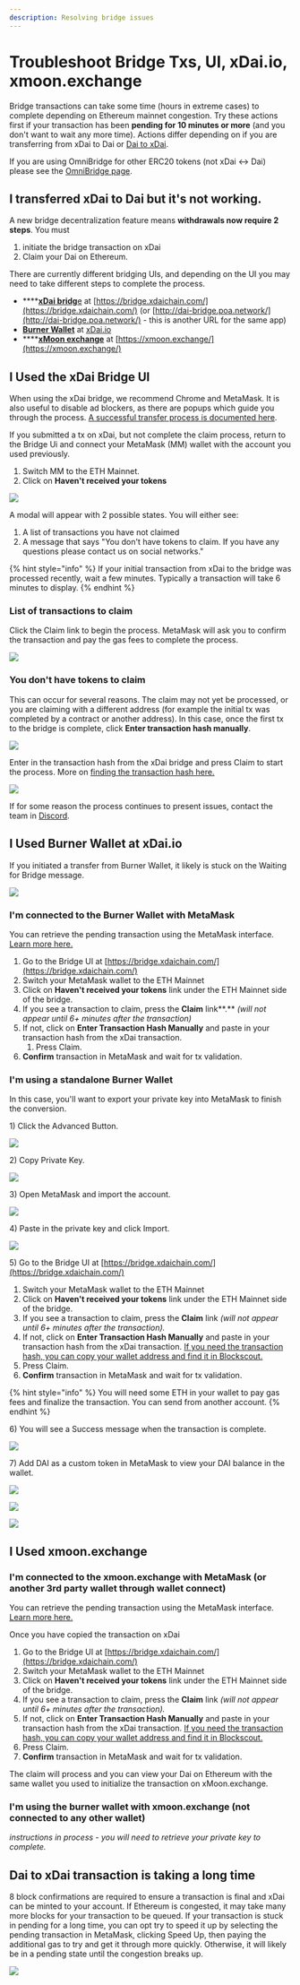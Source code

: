 ```yaml
---
description: Resolving bridge issues
---
```


# Troubleshoot Bridge Txs, UI, xDai.io, xmoon.exchange

Bridge transactions can take some time \(hours in extreme cases\) to complete depending on Ethereum mainnet congestion.  Try these actions first if your transaction has been **pending for 10 minutes or more** \(and you don't want to wait any more time\). Actions differ depending on if you are transferring from xDai to Dai or [Dai to xDai](troubleshooting.md#dai-to-xdai-transaction-is-taking-a-long-time).

If you are using OmniBridge for other ERC20 tokens \(not xDai &lt;-&gt; Dai\) please see the [OmniBridge page](../omnibridge.md).

## I transferred xDai to Dai but it's not working.

A new bridge decentralization feature means **withdrawals now require 2 steps**. You must 

1. initiate the bridge transaction on xDai
2. Claim your Dai on Ethereum. 

There are currently different bridging UIs, and depending on the UI you may need to take different steps to complete the process.

* \*\*\*\*[**xDai bridg**e](troubleshooting.md#i-used-the-xdai-bridge-ui) at [https://bridge.xdaichain.com/](https://bridge.xdaichain.com/) \(or [http://dai-bridge.poa.network/](http://dai-bridge.poa.network/) - this is another URL for the same app\)
* [**Burner Wallet**](troubleshooting.md#i-used-burner-wallet-at-xdai-io) at [xDai.io](https://xdai.io)
* \*\*\*\*[**xMoon exchange**](troubleshooting.md#i-used-xmoon-exchange) at [https://xmoon.exchange/](https://xmoon.exchange/)

## I Used the xDai Bridge UI

When using the xDai bridge, we recommend Chrome and MetaMask. It is also useful to disable ad blockers, as there are popups which guide you through the process.  [A successful transfer process is documented here](moving-xdai-to-dai.md).  

If you submitted a tx on xDai, but not complete the claim process, return to the Bridge Ui and connect your MetaMask \(MM\) wallet with the account you used previously. 

1. Switch MM to the ETH Mainnet.
2. Click on **Haven't received your tokens**

![](../../.gitbook/assets/eth1.jpg)

A modal will appear with 2 possible states. You will either see:

1. A list of transactions you have not claimed
2. A message that says "You don't have tokens to claim. If you have any questions please contact us on social networks."

{% hint style="info" %}
If your initial transaction from xDai to the bridge was processed recently, wait a few minutes. Typically a transaction will take 6 minutes to display. 
{% endhint %}

### List of transactions to claim

Click the Claim link to begin the process. MetaMask will ask you to confirm the transaction and pay the gas fees to complete the process.

![](../../.gitbook/assets/claim11%20%281%29.jpg)

### You don't have tokens to claim

This can occur for several reasons. The claim may not yet be processed, or you are claiming with a different address \(for example the initial tx was completed by a contract or another address\). In this case, once the first tx to the bridge is complete, click **Enter transaction hash manually**.

![](../../.gitbook/assets/claim12.jpg)

Enter in the transaction hash from the xDai bridge and press Claim to start the process. More on [finding the transaction hash here.](find-a-transaction-hash.md)

![](../../.gitbook/assets/claim13.jpg)

If for some reason the process continues to present issues, contact the team in [Discord](https://discord.gg/mPJ9zkq).

## I Used **Burner Wallet** at xDai.io

If you initiated a transfer from Burner Wallet, it likely is stuck on the Waiting for Bridge message.

![](../../.gitbook/assets/b1.jpg)

### I'm connected to the Burner Wallet with MetaMask

You can retrieve the pending transaction using the MetaMask interface. [Learn more here.](find-a-transaction-hash.md#find-transaction-hash-in-metamask)

1. Go to the Bridge UI at [https://bridge.xdaichain.com/](https://bridge.xdaichain.com/)
2. Switch your MetaMask wallet to the ETH Mainnet
3. Click on **Haven't received your tokens** link under the ETH Mainnet side of the bridge.
4. If you see a transaction to claim, press the **Claim** link**.** _\(will not appear until 6+ minutes after the transaction\)_
5. If not, click on **Enter Transaction Hash Manually** and paste in your transaction hash from the xDai transaction.
   1. Press Claim.
6. **Confirm** transaction in MetaMask and wait for tx validation.

### I'm using a standalone Burner Wallet

In this case, you'll want to export your private key into MetaMask to finish the conversion.

1\) Click the Advanced Button.

![](../../.gitbook/assets/a1.jpg)

2\)  Copy Private Key.

![](../../.gitbook/assets/a2.jpg)

3\) Open MetaMask and import the account.

![](../../.gitbook/assets/a3.jpg)

4\) Paste in the private key and click Import.

 

![](../../.gitbook/assets/a4.jpg)

5\) Go to the Bridge UI at [https://bridge.xdaichain.com/](https://bridge.xdaichain.com/)

1. Switch your MetaMask wallet to the ETH Mainnet
2. Click on **Haven't received your tokens** link under the ETH Mainnet side of the bridge.
3. If you see a transaction to claim, press the **Claim** link _\(will not appear until 6+ minutes after the transaction\)._
4. If not, click on **Enter Transaction Hash Manually** and paste in your transaction hash from the xDai transaction. [If you need the transaction hash, you can copy your wallet address and find it in Blockscout.](find-a-transaction-hash.md)
5. Press Claim.
6. **Confirm** transaction in MetaMask and wait for tx validation.

{% hint style="info" %}
You will need some ETH in your wallet to pay gas fees and finalize the transaction. You can send from another account.
{% endhint %}

 

6\)  You will see a Success message when the transaction is complete.

![](../../.gitbook/assets/a9.jpg)

7\) Add DAI as a custom token in MetaMask to view your DAI balance in the wallet.

![](../../.gitbook/assets/a10%20%281%29.jpg)

![](../../.gitbook/assets/a11%20%281%29.jpg)

![](../../.gitbook/assets/a12.jpg)

##  I Used **xmoon.exchange**

### I'm connected to the xmoon.exchange with MetaMask \(or another 3rd party wallet through wallet connect\)

You can retrieve the pending transaction using the MetaMask interface. [Learn more here.](find-a-transaction-hash.md#find-transaction-hash-in-metamask)

Once you have copied the transaction on xDai

1.  Go to the Bridge UI at [https://bridge.xdaichain.com/](https://bridge.xdaichain.com/)
   1. Switch your MetaMask wallet to the ETH Mainnet
   2. Click on **Haven't received your tokens** link under the ETH Mainnet side of the bridge.
   3. If you see a transaction to claim, press the **Claim** link _\(will not appear until 6+ minutes after the transaction\)._
   4. If not, click on **Enter Transaction Hash Manually** and paste in your transaction hash from the xDai transaction. [If you need the transaction hash, you can copy your wallet address and find it in Blockscout.](find-a-transaction-hash.md)
   5. Press Claim.
   6. **Confirm** transaction in MetaMask and wait for tx validation.

The claim will process and you can view your Dai on Ethereum with the same wallet you used to initialize the transaction on xMoon.exchange.

### I'm using the burner wallet with xmoon.exchange \(not connected to any other wallet\)

_instructions in process - you will need to retrieve your private key to complete._

## Dai to xDai transaction is taking a long time

8 block confirmations are required to ensure a transaction is final and xDai can be minted to your account. If Ethereum is congested, it may take many more blocks for your transaction to be queued. If your transaction is stuck in pending for a long time, you can opt try to speed it up by selecting the pending transaction in MetaMask, clicking Speed Up, then paying the additional gas to try and get it through more quickly. Otherwise, it will likely be in a pending state until the congestion breaks up.

![](../../.gitbook/assets/speedup.jpg)









